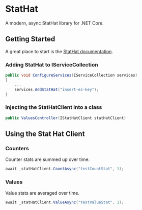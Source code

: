 # StatHat

A modern, async StatHat library for .NET Core.

## Getting Started

A great place to start is the [StatHat documentation](https://www.stathat.com/manual/start).

### Adding StatHat to IServiceCollection

```C#
public void ConfigureServices(IServiceCollection services)
{
    ...
    services.AddStatHat("insert-ez-key");
}
```

### Injecting the StatHatClient into a class

```C#
public ValuesController(IStatHatClient statHatClient)
```

## Using the Stat Hat Client

### Counters

 Counter stats are summed up over time.
 ```C#
 await _statHatClient.CountAsync("testCountStat", 1);
 ```

### Values

Value stats are averaged over time. 
```C#
await _statHatClient.ValueAsync("testValueStat", 1);
```